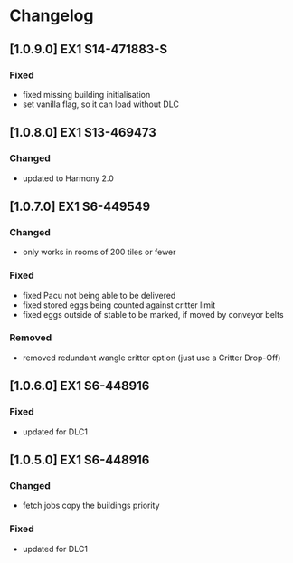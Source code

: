 # Changelog

## [1.0.9.0] EX1 S14-471883-S

### Fixed
- fixed missing building initialisation
- set vanilla flag, so it can load without DLC

## [1.0.8.0] EX1 S13-469473

### Changed
- updated to Harmony 2.0

## [1.0.7.0] EX1 S6-449549

### Changed
- only works in rooms of 200 tiles or fewer

### Fixed
- fixed Pacu not being able to be delivered
- fixed stored eggs being counted against critter limit
- fixed eggs outside of stable to be marked, if moved by conveyor belts

### Removed
- removed redundant wangle critter option (just use a Critter Drop-Off)

## [1.0.6.0] EX1 S6-448916

### Fixed
- updated for DLC1

## [1.0.5.0] EX1 S6-448916

### Changed
- fetch jobs copy the buildings priority

### Fixed
- updated for DLC1

